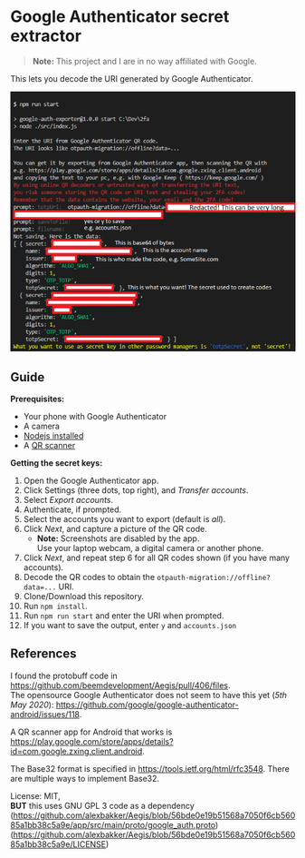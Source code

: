 # Google Authenticator secret extractor

> **Note:** This project and I are in no way affiliated with Google.

This lets you decode the URI generated by Google Authenticator.

![Example](example.png)


## Guide

**Prerequisites:** 
* Your phone with Google Authenticator
* A camera
* [Nodejs installed](https://nodejs.org/en/download/)
* A [QR scanner](https://play.google.com/store/apps/details?id=com.google.zxing.client.android)


**Getting the secret keys:**
1. Open the Google Authenticator app.
2. Click Settings (three dots, top right), and *Transfer accounts*.
3. Select *Export accounts*.
4. Authenticate, if prompted.
5. Select the accounts you want to export (default is *all*).
6. Click *Next*, and capture a picture of the QR code. 
    * **Note:** Screenshots are disabled by the app.  
    Use your laptop webcam, a digital camera or another phone.
7. Click *Next*, and repeat step 6 for all QR codes shown (if you have many accounts).
8. Decode the QR codes to obtain the `otpauth-migration://offline?data=...` URI.
9. Clone/Download this repository.
10. Run `npm install`.
11. Run `npm run start` and enter the URI when prompted.
12. If you want to save the output, enter `y` and `accounts.json`

## References

I found the protobuff code in https://github.com/beemdevelopment/Aegis/pull/406/files.  
The opensource Google Authenticator does not seem to have this yet (*5th May 2020*): https://github.com/google/google-authenticator-android/issues/118.

A QR scanner app for Android that works is https://play.google.com/store/apps/details?id=com.google.zxing.client.android. 

The Base32 format is specified in https://tools.ietf.org/html/rfc3548. There are multiple ways to implement Base32.

License: MIT,   
**BUT** this uses GNU GPL 3 code as a dependency (https://github.com/alexbakker/Aegis/blob/56bde0e19b51568a7050f6cb56085a1bb38c5a9e/app/src/main/proto/google_auth.proto) (https://github.com/alexbakker/Aegis/blob/56bde0e19b51568a7050f6cb56085a1bb38c5a9e/LICENSE)